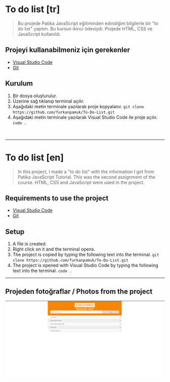 # To do list [tr]

 > Bu projede Patika JavaScript eğitiminden edindiğim bilgilerle bir "to do list" yaptım. Bu kursun ikinci ödeviydi. Projede HTML, CSS ve JavaScript kullanıldı.

## Projeyi kullanabilmeniz için gerekenler

- [Visual Studio Code](https://code.visualstudio.com/download)
- [Git](https://git-scm.com/downloads)

## Kurulum

1. Bir dosya oluşturulur.
2. Üzerine sağ tıklanıp terminal açılır.
3. Aşağıdaki metin terminale yazılarak proje kopyalanır.
`git clone https://github.com/furkanpamuk/To-Do-List.git` 
4. Aşağıdaki metin terminale yazılarak Visual Studio Code ile proje açılır.  
`code .`
    
<br>
<hr>

# To do list [en]
> In this project, I made a "to do list" with the information I got from Patika JavaScript Tutorial. This was the second assignment of the course. HTML, CSS and JavaScript were used in the project.

## Requirements to use the project

- [Visual Studio Code](https://code.visualstudio.com/download)
- [Git](https://git-scm.com/downloads)

## Setup

1. A file is created.
2. Right click on it and the terminal opens.
3. The project is copied by typing the following text into the terminal.
    `git clone https://github.com/furkanpamuk/To-Do-List.git`
4. The project is opened with Visual Studio Code by typing the following text into the terminal.
    `code .`

<hr>

## Projeden fotoğraflar / Photos from the project


![photo 1](/projectPhotos.png)

